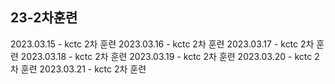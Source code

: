 ## 23-2차훈련
2023.03.15 - kctc 2차 훈련
2023.03.16 - kctc 2차 훈련
2023.03.17 - kctc 2차 훈련
2023.03.18 - kctc 2차 훈련
2023.03.19 - kctc 2차 훈련
2023.03.20 - kctc 2차 훈련
2023.03.21 - kctc 2차 훈련
